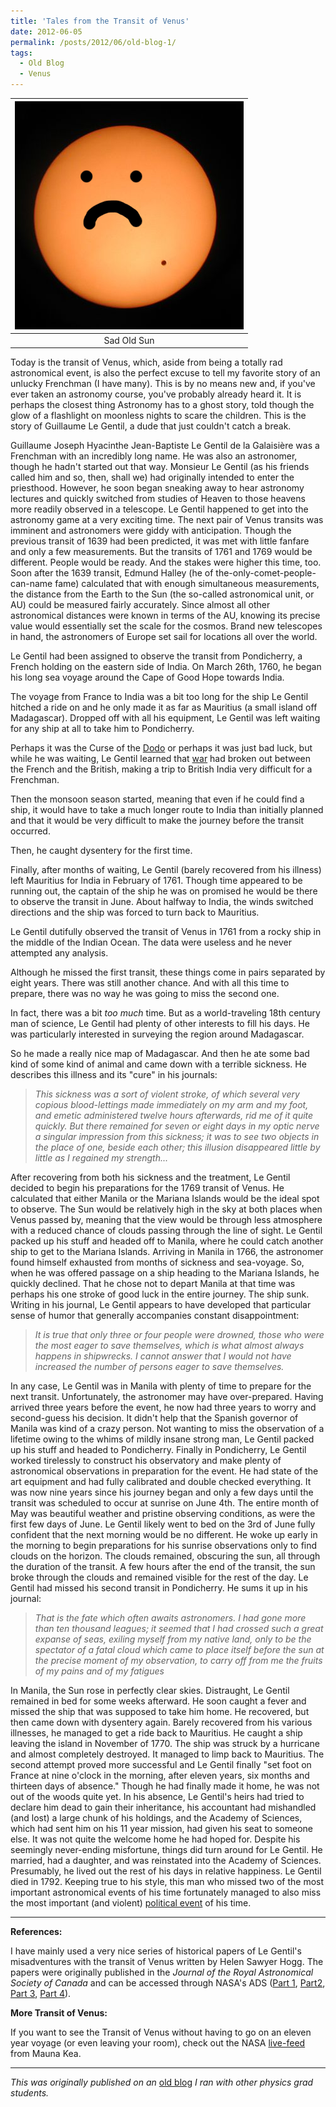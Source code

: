 ```yaml
---
title: 'Tales from the Transit of Venus'
date: 2012-06-05
permalink: /posts/2012/06/old-blog-1/
tags:
  - Old Blog
  - Venus
---
```



| ![alt text](/images/sad_transit.png "Sun") |
| :--: |
| Sad Old Sun |

Today is the transit of Venus, which, aside from being a totally rad
astronomical event, is also the perfect excuse to tell my favorite story
of an unlucky Frenchman (I have many). This is by no means new and, if
you've ever taken an astronomy course, you've probably already heard it.
It is perhaps the closest thing Astronomy has to a ghost story, told
though the glow of a flashlight on moonless nights to scare the
children. This is the story of Guillaume Le Gentil, a dude that just
couldn't catch a break.

<!-- more -->

Guillaume Joseph Hyacinthe Jean-Baptiste Le Gentil de la Galaisière was
a Frenchman with an incredibly long name. He was also an astronomer,
though he hadn't started out that way. Monsieur Le Gentil (as his
friends called him and so, then, shall we) had originally intended to
enter the priesthood. However, he soon began sneaking away to hear
astronomy lectures and quickly switched from studies of Heaven to those
heavens more readily observed in a telescope. Le Gentil happened to get
into the astronomy game at a very exciting time. The next pair of Venus
transits was imminent and astronomers were giddy with anticipation.
Though the previous transit of 1639 had been predicted, it was met with
little fanfare and only a few measurements. But the transits of 1761 and
1769 would be different. People would be ready. And the stakes were
higher this time, too. Soon after the 1639 transit, Edmund Halley (he of
the-only-comet-people-can-name fame) calculated that with enough
simultaneous measurements, the distance from the Earth to the Sun (the
so-called astronomical unit, or AU) could be measured fairly accurately.
Since almost all other astronomical distances were known in terms of the
AU, knowing its precise value would essentially set the scale for the
cosmos. Brand new telescopes in hand, the astronomers of Europe set sail
for locations all over the world.

Le Gentil had been assigned to observe the transit from Pondicherry, a
French holding on the eastern side of India. On March 26th, 1760, he
began his long sea voyage around the Cape of Good Hope towards India.

The voyage from France to India was a bit too long for the ship Le
Gentil hitched a ride on and he only made it as far as Mauritius (a
small island off Madagascar). Dropped off with all his equipment, Le
Gentil was left waiting for any ship at all to take him to Pondicherry.

Perhaps it was the Curse of the
[Dodo](http://en.wikipedia.org/wiki/Dodo) or perhaps it was just bad
luck, but while he was waiting, Le Gentil learned that
[war](http://en.wikipedia.org/wiki/Seven_Years'_War) had broken out
between the French and the British, making a trip to British India very
difficult for a Frenchman.

Then the monsoon season started, meaning that even if he could find a
ship, it would have to take a much longer route to India than initially
planned and that it would be very difficult to make the journey before
the transit occurred.

Then, he caught dysentery for the first time.

Finally, after months of waiting, Le Gentil (barely recovered from his
illness) left Mauritius for India in February of 1761. Though time
appeared to be running out, the captain of the ship he was on promised
he would be there to observe the transit in June. About halfway to
India, the winds switched directions and the ship was forced to turn
back to Mauritius.

Le Gentil dutifully observed the transit of Venus in 1761 from a rocky
ship in the middle of the Indian Ocean. The data were useless and he
never attempted any analysis.

Although he missed the first transit, these things come in pairs
separated by eight years. There was still another chance. And with all
this time to prepare, there was no way he was going to miss the second
one.

In fact, there was a bit *too much* time. But as a world-traveling 18th
century man of science, Le Gentil had plenty of other interests to fill
his days. He was particularly interested in surveying the region around
Madagascar.

So he made a really nice map of Madagascar. And then he ate some bad
kind of some kind of animal and came down with a terrible sickness. He
describes this illness and its "cure" in his journals:

> *This sickness was a sort of violent stroke, of which several very
> copious blood-lettings made immediately on my arm and my foot, and
> emetic administered twelve hours afterwards, rid me of it quite
> quickly. But there remained for seven or eight days in my optic nerve
> a singular impression from this sickness; it was to see two objects in
> the place of one, beside each other; this illusion disappeared little
> by little as I regained my strength...*

After recovering from both his sickness and the treatment, Le Gentil
decided to begin his preparations for the 1769 transit of Venus. He
calculated that either Manila or the Mariana Islands would be the ideal
spot to observe. The Sun would be relatively high in the sky at both
places when Venus passed by, meaning that the view would be through less
atmosphere with a reduced chance of clouds passing through the line of
sight. Le Gentil packed up his stuff and headed off to Manila, where he
could catch another ship to get to the Mariana Islands. Arriving in
Manila in 1766, the astronomer found himself exhausted from months of
sickness and sea-voyage. So, when he was offered passage on a ship
heading to the Mariana Islands, he quickly declined. That he chose not
to depart Manila at that time was perhaps his one stroke of good luck in
the entire journey. The ship sunk. Writing in his journal, Le Gentil
appears to have developed that particular sense of humor that generally
accompanies constant disappointment:

> *It is true that only three or four people were drowned, those who
> were the most eager to save themselves, which is what almost always
> happens in shipwrecks. I cannot answer that I would not have
> increased the number of persons eager to save themselves.*

In any case, Le Gentil was in Manila with plenty of time to prepare for
the next transit. Unfortunately, the astronomer may have over-prepared.
Having arrived three years before the event, he now had three years to
worry and second-guess his decision. It didn't help that the Spanish
governor of Manila was kind of a crazy person. Not wanting to miss the
observation of a lifetime owing to the whims of mildly insane strong
man, Le Gentil packed up his stuff and headed to Pondicherry. Finally in
Pondicherry, Le Gentil worked tirelessly to construct his observatory
and make plenty of astronomical observations in preparation for the
event. He had state of the art equipment and had fully calibrated and
double checked everything. It was now nine years since his journey began
and only a few days until the transit was scheduled to occur at sunrise
on June 4th. The entire month of May was beautiful weather and pristine
observing conditions, as were the first few days of June. Le Gentil
likely went to bed on the 3rd of June fully confident that the next
morning would be no different. He woke up early in the morning to begin
preparations for his sunrise observations only to find clouds on the
horizon. The clouds remained, obscuring the sun, all through the
duration of the transit. A few hours after the end of the transit, the
sun broke through the clouds and remained visible for the rest of the
day. Le Gentil had missed his second transit in Pondicherry. He sums it
up in his journal:

> *That is the fate which often awaits astronomers. I had gone more
> than ten thousand leagues; it seemed that I had crossed such a great
> expanse of seas, exiling myself from my native land, only to be the
> spectator of a fatal cloud which came to place itself before the sun
> at the precise moment of my observation, to carry off from me the
> fruits of my pains and of my fatigues*

In Manila, the Sun rose in perfectly clear skies. Distraught, Le Gentil
remained in bed for some weeks afterward. He soon caught a fever and
missed the ship that was supposed to take him home. He recovered, but
then came down with dysentery again. Barely recovered from his various
illnesses, he managed to get a ride back to Mauritius. He caught a ship
leaving the island in November of 1770. The ship was struck by a
hurricane and almost completely destroyed. It managed to limp back to
Mauritius. The second attempt proved more successful and Le Gentil
finally "set foot on France at nine o'clock in the morning, after eleven
years, six months and thirteen days of absence." Though he had finally
made it home, he was not out of the woods quite yet. In his absence, Le
Gentil's heirs had tried to declare him dead to gain their inheritance,
his accountant had mishandled (and lost) a large chunk of his holdings,
and the Academy of Sciences, which had sent him on his 11 year mission,
had given his seat to someone else. It was not quite the welcome home he
had hoped for. Despite his seemingly never-ending misfortune, things did
turn around for Le Gentil. He married, had a daughter, and was
reinstated into the Academy of Sciences. Presumably, he lived out the
rest of his days in relative happiness. Le Gentil died in 1792. Keeping
true to his style, this man who missed two of the most important
astronomical events of his time fortunately managed to also miss the
most important (and violent) [political
event](http://en.wikipedia.org/wiki/Reign_of_Terror) of his time.

------

**References:**

I have mainly used a very nice series of historical papers of Le
Gentil's misadventures with the transit of Venus written by Helen Sawyer
Hogg. The papers were originally published in the *Journal of the Royal
Astronomical Society of Canada* and can be accessed through NASA's ADS 
([Part 1](http://adsabs.harvard.edu/abs/1951JRASC..45...37S), 
[Part2](http://adsabs.harvard.edu/abs/1951JRASC..45...89S), 
[Part 3](http://adsabs.harvard.edu/abs/1951JRASC..45..127S), 
[Part 4](http://adsabs.harvard.edu/abs/1951JRASC..45..173S)).

**More Transit of Venus:**

If you want to see the Transit of Venus without having to go on an
eleven year voyage (or even leaving your room), check out the NASA
[live-feed](http://sunearthday.nasa.gov/transitofvenus/) from Mauna Kea.


------

*This was originally published on an* [old blog](https://thevirtuosi.blogspot.com/2012/06/tales-from-transit-of-venus.html) *I ran with other physics grad students.*
